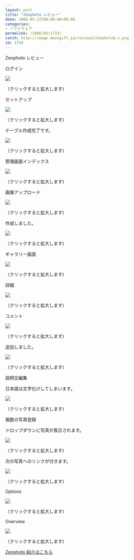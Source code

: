 ```yaml
---
layout: post
title: "Zenphoto レビュー"
date: 2006-05-22T09:00:00+09:00
categories:
- ソフトウェア
permalink: /2006/05/1733/
catch: http://image.moongift.jp/review2/zenphoto8.s.png
id: 1734
---
```

Zenphoto レビュー  
<!--more-->

ログイン

  

[![](http://image.moongift.jp/review2/zenphoto1.s.png)](http://image.moongift.jp/review2/zenphoto1.png)  
  
（クリックすると拡大します)

  

セットアップ

  

[![](http://image.moongift.jp/review2/zenphoto2.s.png)](http://image.moongift.jp/review2/zenphoto2.png)  
  
（クリックすると拡大します)

  

テーブル作成完了です。

  

[![](http://image.moongift.jp/review2/zenphoto3.s.png)](http://image.moongift.jp/review2/zenphoto3.png)  
  
（クリックすると拡大します)

  

管理画面インデックス

  

[![](http://image.moongift.jp/review2/zenphoto4.s.png)](http://image.moongift.jp/review2/zenphoto4.png)  
  
（クリックすると拡大します)

  

画像アップロード

  

[![](http://image.moongift.jp/review2/zenphoto5.s.png)](http://image.moongift.jp/review2/zenphoto5.png)  
  
（クリックすると拡大します)

  

作成しました。

  

[![](http://image.moongift.jp/review2/zenphoto6.s.png)](http://image.moongift.jp/review2/zenphoto6.png)  
  
（クリックすると拡大します)

  

ギャラリー画面

  

[![](http://image.moongift.jp/review2/zenphoto7.s.png)](http://image.moongift.jp/review2/zenphoto7.png)  
  
（クリックすると拡大します)

  

詳細

  

[![](http://image.moongift.jp/review2/zenphoto8.s.png)](http://image.moongift.jp/review2/zenphoto8.png)  
  
（クリックすると拡大します)

  

コメント

  

[![](http://image.moongift.jp/review2/zenphoto9.s.png)](http://image.moongift.jp/review2/zenphoto9.png)  
  
（クリックすると拡大します)

  

追加しました。

  

[![](http://image.moongift.jp/review2/zenphoto10.s.png)](http://image.moongift.jp/review2/zenphoto10.png)  
  
（クリックすると拡大します)

  

説明文編集

  

日本語は文字化けしてしまいます。

  

[![](http://image.moongift.jp/review2/zenphoto11.s.png)](http://image.moongift.jp/review2/zenphoto11.png)  
  
（クリックすると拡大します)

  

複数の写真登録

  

ドロップダウンに写真が表示されます。

  

[![](http://image.moongift.jp/review2/zenphoto12.s.png)](http://image.moongift.jp/review2/zenphoto12.png)  
  
（クリックすると拡大します)

  

次の写真へのリンクが付きます。

  

[![](http://image.moongift.jp/review2/zenphoto13.s.png)](http://image.moongift.jp/review2/zenphoto13.png)  
  
（クリックすると拡大します)

  

Options

  

[![](http://image.moongift.jp/review2/zenphoto14.s.png)](http://image.moongift.jp/review2/zenphoto14.png)  
  
（クリックすると拡大します)

  

Overview

  

[![](http://image.moongift.jp/review2/zenphoto15.s.png)](http://image.moongift.jp/review2/zenphoto15.png)  
  
（クリックすると拡大します)

  

[Zenphoto 紹介はこちら](http://oss.moongift.jp/intro/i-1730.html)

